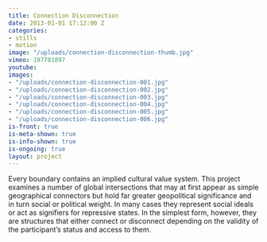 ```yaml
---
title: Connection Disconnection
date: 2013-01-01 17:12:00 Z
categories:
- stills
- motion
image: "/uploads/connection-disconnection-thumb.jpg"
vimeo: 197781897
youtube: 
images:
- "/uploads/connection-disconnection-001.jpg"
- "/uploads/connection-disconnection-002.jpg"
- "/uploads/connection-disconnection-003.jpg"
- "/uploads/connection-disconnection-004.jpg"
- "/uploads/connection-disconnection-005.jpg"
- "/uploads/connection-disconnection-006.jpg"
is-front: true
is-meta-shown: true
is-info-shown: true
is-ongoing: true
layout: project
---
```


Every boundary contains an implied cultural value system. This project examines a number of global intersections that may at first appear as simple geographical connectors but hold far greater geopolitical significance and in turn social or political weight. In many cases they represent social ideals or act as signifiers for repressive states. In the simplest form, however, they are structures that either connect or disconnect depending on the validity of the participant’s status and access to them.